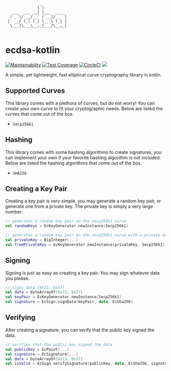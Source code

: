 ```
               _           
              | |          
   ___  ___ __| |___  __ _ 
  / _ \/ __/ _` / __|/ _` |
 |  __/ (_| (_| \__ \ (_| |
  \___|\___\__,_|___/\__,_|              
                           
```

# ecdsa-kotlin


[![Maintainability](https://api.codeclimate.com/v1/badges/110f823fa82cda743eb2/maintainability)](https://codeclimate.com/github/carterharrison/ecdsa-kotlin/maintainability) [![Test Coverage](https://api.codeclimate.com/v1/badges/110f823fa82cda743eb2/test_coverage)](https://codeclimate.com/github/carterharrison/ecdsa-kotlin/test_coverage)
[![CircleCI](https://circleci.com/gh/carterharrison/ecdsa-kotlin.svg?style=shield)](https://circleci.com/gh/carterharrison/ecdsa-kotlin) [![](https://jitpack.io/v/carterharrison/ecdsa-kotlin.svg)](https://jitpack.io/#carterharrison/ecdsa-kotlin)


A simple, yet lightweight, fast elliptical curve cryptography library in kotlin.

## Supported Curves
This library comes with a plethora of curves, but do not worry! You can create your own curve to fit your cryptographic needs. Below are listed the curves that come out of the box. 

* `Secp256k1`

## Hashing
This library comes with some hashing algorithms to create signatures, you can implement your own if your favorite hashing algorithm is not included. Below are listed the hashing algorithms that come out of the box. 

* `SHA256`

## Creating a Key Pair
Creating a key pair is very simple, you may generate a random key pair, or generate one from a private key. The private key is simply a very large number.

```kotlin
// generates a random key pair on the secp256k1 curve
val randomKeys = EcKeyGenerator.newInstance(Secp256k1) 

// generates a random key pair on the secp256k1 curve with a private key
val privateKey = BigInteger(...)
val fromPrivateKey = EcKeyGenerator.newInstance(privateKey, Secp256k1) 
```

## Signing
Signing is just as easy as creating a key pair. You may sign whatever data you please.

```kotlin
// signs data [0x13, 0x37]
val data = byteArrayOf(0x13, 0x37)
val keyPair = EcKeyGenerator.newInstance(Secp256k1) 
val signature = EcSign.signData(keyPair, data, EcSha256)
```

## Verifying
After creating a signature, you can verify that the public key signed the data.

```kotlin
// verifies that the public key signed the data
val publicKey = EcPoint(...)
val signature = EcSignature(...)
val data = byteArrayOf(0x13, 0x37)
val isValid = EcSign.verifySignature(publicKey, data, EcSha256, signature)
```
